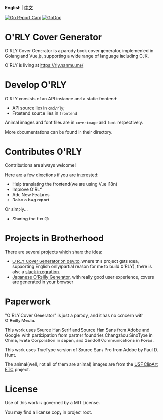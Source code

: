 **English** | [中文](https://github.com/nanmu42/orly/blob/master/README_ZH.md)

[![Go Report Card](https://goreportcard.com/badge/github.com/nanmu42/orly)](https://goreportcard.com/report/github.com/nanmu42/orly)
[![GoDoc](https://godoc.org/github.com/nanmu42/orly?status.svg)](https://godoc.org/github.com/nanmu42/orly)

# O'RLY Cover Generator

O'RLY Cover Generator is a parody book cover generator, 
implemented in Golang and Vue.js,
supporting a wide range of language including CJK.

O'RLY is living at https://rly.nanmu.me/

# Develop O'RLY

O'RLY consists of an API instance and a static frontend:

* API source lies in `cmd/rly`;
* Frontend source lies in `frontend`

Animal images and font files are in `coverimage` and `font`
respectively.

More documentations can be found in their directory.

# Contributes O'RLY

Contributions are always welcome!

Here are a few directions if you are interested:

* Help translating the frontend(we are using Vue i18n)
* Improve O'RLY
* Add New Features
* Raise a bug report

Or simply...

* Sharing the fun :wink:

# Projects in Brotherhood

There are several projects which share the idea:

* [O RLY Cover Generator on dev.to](https://dev.to/rly), where this project gets idea, supporting English only(partial reason for me to build O'RLY), there is also a [slack integration](https://dev.to/rlyslack). 
* [Japanese O'Reilly Generator](http://oreilly-generator.com/), with really good user experience, covers are generated in your browser

# Paperwork

"O'RLY Cover Generator" is just a parody, and it has no concern with O'Reilly Media. 

This work uses Source Han Serif and Source Han Sans from Adobe and Google, 
 with participation from partner foundries Changzhou SinoType in China, 
 Iwata Corporation in Japan, and Sandoll Communications in Korea. 
 
This work uses TrueType version of Source Sans Pro from Adobe by Paul D. Hunt.

The animal(well, not all of them are animal) images are from the [USF ClipArt ETC](https://etc.usf.edu/clipart/) project.

# License

Use of this work is governed by a MIT License.

You may find a license copy in project root.